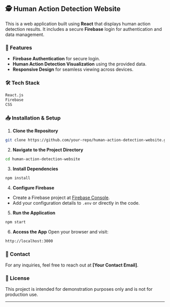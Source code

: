 ## 🕵️ Human Action Detection Website

This is a web application built using **React** that displays human action detection results. It includes a secure **Firebase** login for authentication and data management.

### 🚀 Features
- **Firebase Authentication** for secure login.
- **Human Action Detection Visualization** using the provided data.
- **Responsive Design** for seamless viewing across devices.

### 🛠️ Tech Stack
```bash
React.js
Firebase
CSS
```

### 📥 Installation & Setup

1. **Clone the Repository**
```bash
git clone https://github.com/your-repo/human-action-detection-website.git
```

2. **Navigate to the Project Directory**
```bash
cd human-action-detection-website
```

3. **Install Dependencies**
```bash
npm install
```

4. **Configure Firebase**
- Create a Firebase project at [Firebase Console](https://console.firebase.google.com/).
- Add your configuration details to `.env` or directly in the code.

5. **Run the Application**
```bash
npm start
```

6. **Access the App**
Open your browser and visit:
```bash
http://localhost:3000
```

### 📧 Contact
For any inquiries, feel free to reach out at **[Your Contact Email]**.

### 📝 License
This project is intended for demonstration purposes only and is not for production use.

---
